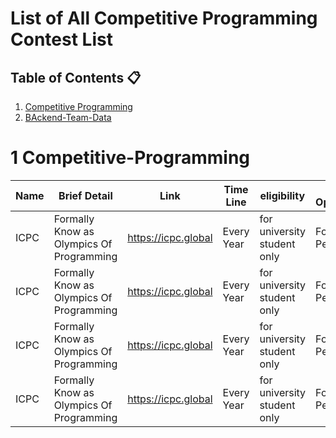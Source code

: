 # List of All Competitive Programming Contest List

## Table of Contents :clipboard:
1.  [Competitive Programming](#1-Competitive-Programming)
2.  [BAckend-Team-Data](#2-Backend-Team-Data)

# 1 Competitive-Programming

Name |Brief Detail |Link |Time Line| eligibility |Job Opportunity 
--- | --- | --- | --- | ---- | ----- 
ICPC | Formally Know as Olympics Of Programming | https://icpc.global | Every Year | for university student only|For Top Performer
ICPC | Formally Know as Olympics Of Programming | https://icpc.global | Every Year | for university student only|For Top Performer
ICPC | Formally Know as Olympics Of Programming | https://icpc.global | Every Year | for university student only|For Top Performer
ICPC | Formally Know as Olympics Of Programming | https://icpc.global | Every Year | for university student only|For Top Performer
